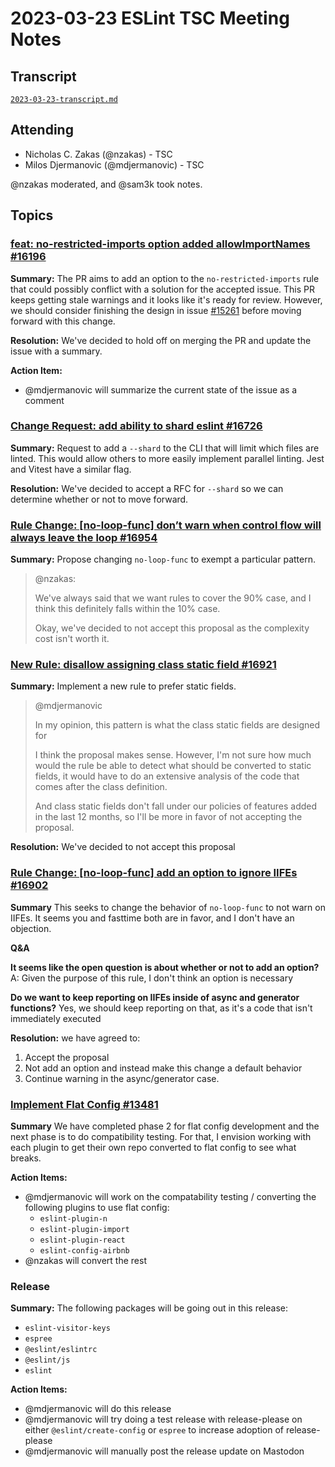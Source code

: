 # 2023-03-23 ESLint TSC Meeting Notes

## Transcript

[`2023-03-23-transcript.md`](2023-03-23-transcript.md)
## Attending

* Nicholas C. Zakas (@nzakas) - TSC
* Milos Djermanovic (@mdjermanovic) - TSC

@nzakas moderated, and @sam3k took notes.

## Topics

### [feat: no-restricted-imports option added allowImportNames #16196](https://github.com/eslint/eslint/pull/16196)

**Summary:** The PR aims to add an option to the `no-restricted-imports` rule that could possibly conflict with a solution for the accepted issue. This PR keeps getting stale warnings and it looks like it's ready for review. However, we should consider finishing the design in issue [#15261](https://github.com/eslint/eslint/issues/15261) before moving forward with this change.

**Resolution:** We've decided to hold off on merging the PR and update the issue with a summary.

**Action Item:** 
* @mdjermanovic will summarize the current state of the issue as a comment

### [Change Request: add ability to shard eslint #16726](https://github.com/eslint/eslint/issues/16726)

**Summary:** Request to add a `--shard` to the CLI that will limit which files are linted. This would allow others to more easily implement parallel linting. Jest and Vitest have a similar flag. 

**Resolution:** We've decided to accept a RFC for `--shard` so we can determine whether or not to move forward.

### [Rule Change: [no-loop-func] don’t warn when control flow will always leave the loop #16954](https://github.com/eslint/eslint/issues/16954)

**Summary:** Propose changing `no-loop-func` to exempt a particular pattern.

> @nzakas:
>
> We've always said that we want rules to cover the 90% case, and I think this definitely falls within the 10% case.
>
> Okay, we've decided to not accept this proposal as the complexity cost isn't worth it.

### [New Rule: disallow assigning class static field #16921](https://github.com/eslint/eslint/issues/16921)

**Summary:** Implement a new rule to prefer static fields.

> @mdjermanovic
> 
> In my opinion, this pattern is what the class static fields are designed for
> 
> I think the proposal makes sense. However, I'm not sure how much would the rule be able to detect what should be converted to static fields, it would have to do an extensive analysis of the code that comes after the class definition.
>
> And class static fields don't fall under our policies of features added in the last 12 months, so I'll be more in favor of not accepting the proposal.

**Resolution:** We've decided to not accept this proposal

### [Rule Change: [no-loop-func] add an option to ignore IIFEs #16902](https://github.com/eslint/eslint/issues/16902)

**Summary** This seeks to change the behavior of `no-loop-func` to not warn on IIFEs. It seems you and fasttime both are in favor, and I don't have an objection.

**Q&A**

**It seems like the open question is about whether or not to add an option?**
A: Given the purpose of this rule, I don't think an option is necessary

**Do we want to keep reporting on IIFEs inside of async and generator functions?**
Yes, we should keep reporting on that, as it's a code that isn't immediately executed

**Resolution:** we have agreed to: 
1. Accept the proposal
2. Not add an option and instead make this change a default behavior 
3. Continue warning in the async/generator case.

### [Implement Flat Config #13481](https://github.com/eslint/eslint/issues/13481)

**Summary** We have completed phase 2 for flat config development and the next phase is to do compatibility testing. For that, I envision working with each plugin to get their own repo converted to flat config to see what breaks.

**Action Items:** 
* @mdjermanovic will work on the compatability testing / converting the following plugins to use flat config:
  * `eslint-plugin-n`
  * `eslint-plugin-import`
  * `eslint-plugin-react`
  * `eslint-config-airbnb`
* @nzakas will convert the rest

### Release

**Summary:** The following packages will be going out in this release:
* `eslint-visitor-keys`
* `espree`
* `@eslint/eslintrc`
* `@eslint/js` 
* `eslint`

**Action Items:** 
* @mdjermanovic will do this release
* @mdjermanovic will try doing a test release with release-please on either `@eslint/create-config` or `espree` to increase adoption of release-please
* @mdjermanovic will manually post the release update on Mastodon